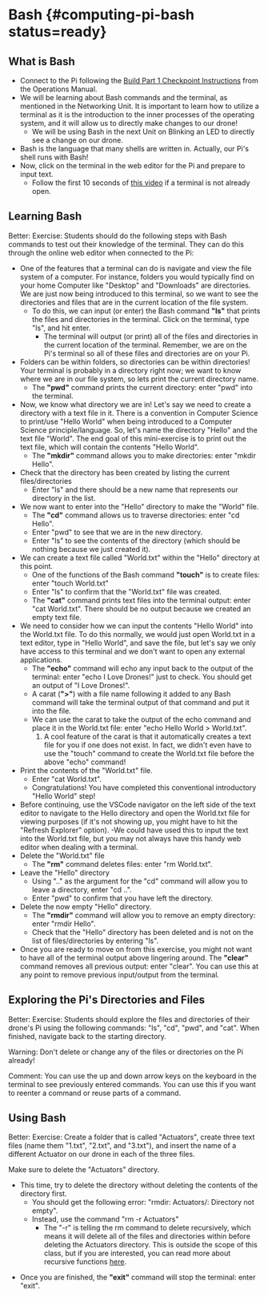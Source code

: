 # Bash {#computing-pi-bash status=ready}

## What is Bash

- Connect to the Pi following the [Build Part 1 Checkpoint Instructions](https://docs.duckietown.org/daffy/opmanual_sky/opmanual_sky/out/build_part1_checkpoint.html) from the Operations Manual.
- We will be learning about Bash commands and the terminal, as mentioned in the Networking Unit. It is important to learn how to utilize a terminal as it is the introduction to the inner processes of the operating system, and it will allow us to directly make changes to our drone!
    - We will be using Bash in the next Unit on Blinking an LED to directly see a change on our drone.
- Bash is the language that many shells are written in. Actually, our Pi's shell runs with Bash!
- Now, click on the terminal in the web editor for the Pi and prepare to input text.
    - Follow the first 10 seconds of [this video](https://drive.google.com/file/d/1HvtKNhsjG_dQt2edeJ40WdhmyO649ZOd/view?usp=sharing) if a terminal is not already open.


## Learning Bash

Better: Exercise: Students should do the following steps with Bash commands to test out their knowledge of the terminal. They can do this through the online web editor when connected to the Pi:

- One of the features that a terminal can do is navigate and view the file system of a computer. For instance, folders you would typically find on your home Computer like "Desktop" and "Downloads" are directories. We are just now being introduced to this terminal, so we want to see the directories and files that are in the current location of the file system.
    - To do this, we can input (or enter) the Bash command **"ls"** that prints the files and directories in the terminal. Click on the terminal, type "ls", and hit enter.
        - The terminal will output (or print) all of the files and directories in the current location of the terminal. Remember, we are on the Pi's terminal so all of these files and directories are on your Pi.
- Folders can be within folders, so directories can be within directories! Your terminal is probably in a directory right now; we want to know where we are in our file system, so lets print the current directory name.
    -  The **"pwd"** command prints the current directory: enter "pwd" into the terminal. 
-  Now, we know what directory we are in! Let's say we need to create a directory with a text file in it. There is a convention in Computer Science to print/use "Hello World" when being introduced to a Computer Science principle/language. So, let's name the directory "Hello" and the text file "World". The end goal of this mini-exercise is to print out the text file, which will contain the contents "Hello World".
    - The **"mkdir"** command allows you to make directories: enter "mkdir Hello".
-  Check that the directory has been created by listing the current files/directories
    - Enter "ls" and there should be a new name that represents our directory in the list.
-  We now want to enter into the "Hello" directory to make the "World" file.
    - The **"cd"** command allows us to traverse directories: enter "cd Hello".
    - Enter "pwd" to see that we are in the new directory.
    - Enter "ls" to see the contents of the directory (which should be nothing because we just created it).
-  We can create a text file called "World.txt" within the "Hello" directory at this point.
    - One of the functions of the Bash command **"touch"** is to create files: enter "touch World.txt"
    - Enter "ls" to confirm that the "World.txt" file was created.
    - The **"cat"** command prints text files into the terminal output: enter "cat World.txt". There should be no output because we created an empty text file.
- We need to consider how we can input the contents "Hello World" into the World.txt file. To do this normally, we would just open World.txt in a text editor, type in "Hello World", and save the file, but let's say we only have access to this terminal and we don't want to open any external applications.
    - The **"echo"** command will echo any input back to the output of the terminal: enter "echo I Love Drones!" just to check. You should get an output of "I Love Drones!".
    - A carat (**">"**) with a file name following it added to any Bash command will take the terminal output of that command and put it into the file.
    - We can use the carat to take the output of the echo command and place it in the World.txt file: enter "echo Hello World > World.txt".
        1. A cool feature of the carat is that it automatically creates a text file for you if one does not exist. In fact, we didn't even have to use the "touch" command to create the World.txt file before the above "echo" command!
-  Print the contents of the "World.txt" file.
    - Enter "cat World.txt".
    - Congratulations! You have completed this conventional introductory "Hello World" step! 
- Before continuing, use the VSCode navigator on the left side of the text editor to navigate to the Hello directory and open the World.txt file for viewing purposes (if it's not showing up, you might have to hit the "Refresh Explorer" option).
    -We could have used this to input the text into the World.txt file, but you may not always have this handy web editor when dealing with a terminal.
-  Delete the "World.txt" file
    - The **"rm"** command deletes files: enter "rm World.txt".
-  Leave the "Hello" directory
    - Using ".." as the argument for the "cd" command will allow you to leave a directory, enter "cd ..".
    - Enter "pwd" to confirm that you have left the directory.
-  Delete the now empty "Hello" directory.
    - The **"rmdir"** command will allow you to remove an empty directory: enter "rmdir Hello".
    -  Check that the "Hello" directory has been deleted and is not on the list of files/directories by entering "ls".
- Once you are ready to move on from this exercise, you might not want to have all of the terminal output above lingering around. The **"clear"** command removes all previous output: enter "clear". You can use this at any point to remove previous input/output from the terminal.

## Exploring the Pi's Directories and Files

Better: Exercise: Students should explore the files and directories of their drone's Pi using the following commands: "ls", "cd", "pwd", and "cat". When finished, navigate back to the starting directory.

Warning: Don't delete or change any of the files or directories on the Pi already!

Comment: You can use the up and down arrow keys on the keyboard in the terminal to see previously entered commands. You can use this if you want to reenter a command or reuse parts of a command.

## Using Bash

Better: Exercise: Create a folder that is called "Actuators", create three text files (name them "1.txt", "2.txt", and "3.txt"), and insert the name of a different Actuator on our drone in each of the three files.

<div class='check' markdown="1">

Make sure to delete the "Actuators" directory.

- This time, try to delete the directory without deleting the contents of the directory first.
    - You should get the following error: "rmdir: Actuators/: Directory not empty".
    - Instead, use the command "rm -r Actuators"
        - The "-r" is telling the rm command to delete recursively, which means it will delete all of the files and directories within before deleting the Actuators directory. This is outside the scope of this class, but if you are interested, you can read more about recursive functions [here](https://www.computerhope.com/jargon/r/recursive.htm).

</div>

- Once you are finished, the **"exit"** command will stop the terminal: enter "exit". 